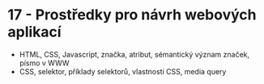 # 17 - Prostředky pro návrh webových aplikací
 - HTML, CSS, Javascript, značka, atribut, sémantický význam značek, písmo v WWW
 - CSS, selektor, příklady selektorů, vlastnosti CSS, media query
